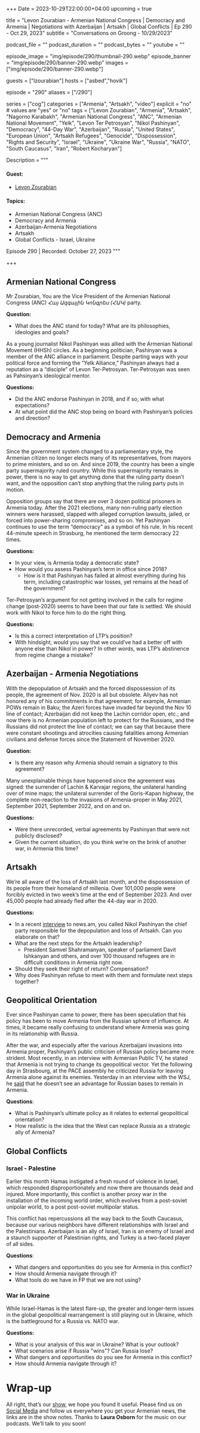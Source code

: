 +++
Date = 2023-10-29T22:00:00+04:00
upcoming = true

title = "Levon Zourabian - Armenian National Congress | Democracy and Armenia | Negotiations with Azerbaijan | Artsakh | Global Conflicts | Ep 290 - Oct 29, 2023"
subtitle = "Conversations on Groong - 10/29/2023"

podcast_file = ""
podcast_duration = ""
podcast_bytes = ""
youtube = ""

episode_image = "img/episode/290/thumbnail-290.webp"
episode_banner = "img/episode/290/banner-290.webp"
images = ["img/episode/290/banner-290.webp"]

guests = ["lzourabian"]
hosts = ["asbed","hovik"]

episode = "290"
aliases = ["/290"]

series = ["cog"]
categories = ["Armenia", "Artsakh", "video"]
explicit = "no" # values are "yes" or "no"
tags = ["Levon Zourabian", "Armenia", "Artsakh", "Nagorno Karabakh", "Armenian National Congress", "ANC", "Armenian National Movement", "Yelk", "Levon Ter Petrosyan", "Nikol Pashinyan", "Democracy", "44-Day War", "Azerbaijan", "Russia", "United States", "European Union", "Artsakh Refugees", "Genocide", "Dispossession", "Rights and Security", "Israel", "Ukraine", "Ukraine War", "Russia", "NATO", "South Caucasus", "Iran", "Robert Kocharyan"]

Description = """

#### Guest:
* [Levon Zourabian](/guest/lzourabian)

#### Topics:
* Armenian National Congress (ANC)
* Democracy and Armenia
* Azerbaijan-Armenia Negotiations
* Artsakh
* Global Conflicts - Israel, Ukraine

Episode 290 | Recorded: October 27, 2023
"""

+++

## Armenian National Congress

Mr Zourabian, You are the Vice President of the Armenian National Congress (ANC) _Հայ Ազգային Կոնգրես (ՀԱԿ)_ party.

**Question:**
* What does the ANC stand for today? What are its philosophies, ideologies and goals?

As a young journalist Nikol Pashinyan was allied with the Armenian National Movement (HHSh) circles. As a beginning politician, Pashinyan was a member of the ANC alliance in parliament. Despite parting ways with your political force and forming the “Yelk Alliance,” Pashinyan always had a reputation as a “disciple” of Levon Ter-Petrosyan. Ter-Petrosyan was seen as Pahsinyan’s ideological mentor.

**Questions:**
* Did the ANC endorse Pashinyan in 2018, and if so, with what expectations?
* At what point did the ANC stop being on board with Pashinyan’s policies and direction?


## Democracy and Armenia

Since the government system changed to a parliamentary style, the Armenian citizen no longer elects many of its representatives, from mayors to prime ministers, and so on. And since 2019, the country has been a single party supermajority ruled country. While this supermajority remains in power, there is no way to get anything done that the ruling party doesn’t want, and the opposition can’t stop anything that the ruling party puts in motion.

Opposition groups say that there are over 3 dozen political prisoners in Armenia today. After the 2021 elections, many non-ruling party election winners were harassed, slapped with alleged corruption lawsuits, jailed, or forced into power-sharing compromises, and so on. Yet Pashinyan continues to use the term “democracy” as a symbol of his rule. In his recent 44-minute speech in Strasburg, he mentioned the term democracy 22 times.

**Questions:**
* In your view, is Armenia today a democratic state?
* How would you assess Pashinyan’s term in office since 2018?
    * How is it that Pashinyan has failed at almost everything during his term, including catastrophic war losses, yet remains at the head of the government?

Ter-Petrosyan’s argument for not getting involved in the calls for regime change (post-2020) seems to have been that our fate is settled. We should work with Nikol to force him to do the right thing.

**Questions:**
* Is this a correct interpretation of LTP’s position?
* With hindsight, would you say that we could’ve had a better off with anyone else than Nikol in power? In other words, was LTP’s abstinence from regime change a mistake?


## Azerbaijan - Armenia Negotiations

With the depopulation of Artsakh and the forced dispossession of its people, the agreement of Nov. 2020 is all but obsolete. Aliyev has not honored any of his commitments in that agreement; for example, Armenian POWs remain in Baku; the Azeri forces have invaded far beyond the Nov 10 line of contact; Azerbaijan did not keep the Lachin corridor open, etc.; and now there is no Armenian population left to protect for the Russians, and the Russians did not protect the line of contact; we can say that because there were constant shootings and atrocities causing fatalities among Armenian civilians and defense forces since the Statement of November 2020.

**Question:**
* Is there any reason why Armenia should remain a signatory to this agreement?

Many unexplainable things have happened since the agreement was signed: the surrender of Lachin & Karvajar regions, the unilateral handing over of mine maps; the unilateral surrender of the Goris-Kapan highway, the complete non-reaction to the invasions of Armenia-proper in May 2021, September 2021, September 2022, and on and on.

**Questions:**
* Were there unrecorded, verbal agreements by Pashinyan that were not publicly disclosed?
* Given the current situation, do you think we’re on the brink of another war, in Armenia this time?


## Artsakh

We’re all aware of the loss of Artsakh last month, and the dispossession of its people from their homeland of millenia. Over 101,000 people were forcibly evicted in two week’s time at the end of September 2023. And over 45,000 people had already fled after the 44-day war in 2020.

**Questions:**
* In a recent [interview](https://youtu.be/ToGmuqSgmRA?si=eTzcBnIbK-WRbTtm) to news.am, you called Nikol Pashinyan the chief party responsible for the depopulation and loss of Artsakh. Can you elaborate on that?
* What are the next steps for the Artsakh leadership?
    * President Samvel Shahramanyan, speaker of parliament Davit Ishkanyan and others, and over 100 thousand refugees are in difficult conditions in Armenia right now.
* Should they seek their right of return? Compensation?
* Why does Pashinyan refuse to meet with them and formulate next steps together?


## Geopolitical Orientation

Ever since Pashinyan came to power, there has been speculation that his policy has been to move Armenia from the Russian sphere of influence. At times, it became really confusing to understand where Armenia was going in its relationship with Russia.

After the war, and especially after the various Azerbaijani invasions into Armenia proper, Pashinyan’s public criticism of Russian policy became more strident. Most recently, in an interview with Armenian Public TV, he stated that Armenia is not trying to change its geopolitical vector. Yet the following day in Strasbourg, at the PACE assembly he criticized Russia for leaving Armenia alone against its enemies. Yesterday in an interview with the WSJ, he [said](https://www.reuters.com/world/asia-pacific/armenia-sees-no-advantage-keeping-russian-military-bases-pm-quoted-2023-10-25/) that he doesn’t see an advantage for Russian bases to remain in Armenia.

**Questions**:
* What is Pashinyan’s ultimate policy as it relates to external geopolitical orientation?
* How realistic is the idea that the West can replace Russia as a strategic ally of Armenia?


## Global Conflicts


### Israel - Palestine

Earlier this month Hamas instigated a fresh round of violence in Israel, which responded disproportionately and now there are thousands dead and injured. More importantly, this conflict is another proxy war in the installation of the incoming world order, which evolves from a post-soviet unipolar world, to a post post-soviet multipolar status.

This conflict has repercussions all the way back to the South Caucasus, because our various neighbors have different relationships with Israel and the Palestinians. Azerbaijan is an ally of Israel, Iran is an enemy of Israel and a staunch supporter of Palestinian rights, and Turkey is a two-faced player of all sides.

**Questions**:
* What dangers and opportunities do you see for Armenia in this conflict?
* How should Armenia navigate through it?
* What tools do we have in FP that we are not using?


### War in Ukraine

While Israel-Hamas is the latest flare-up, the greater and longer-term issues in the global geopolitical rearrangement is still playing out in Ukraine, which is the battleground for a Russia vs. NATO war.

**Questions:**
* What is your analysis of this war in Ukraine? What is your outlook?
* What scenarios arise if Russia "wins"? Can Russia lose?
* What dangers and opportunities do you see for Armenia in this conflict?
* How should Armenia navigate through it?


# Wrap-up

All right, that’s our [show](https://podcasts.groong.org/), we hope you found it useful. Please find us on [Social Media](https://lintr.ee/groong) and follow us everywhere you get your Armenian news, the links are in the show notes. Thanks to **Laura Osborn** for the music on our podcasts. We’ll talk to you soon!
